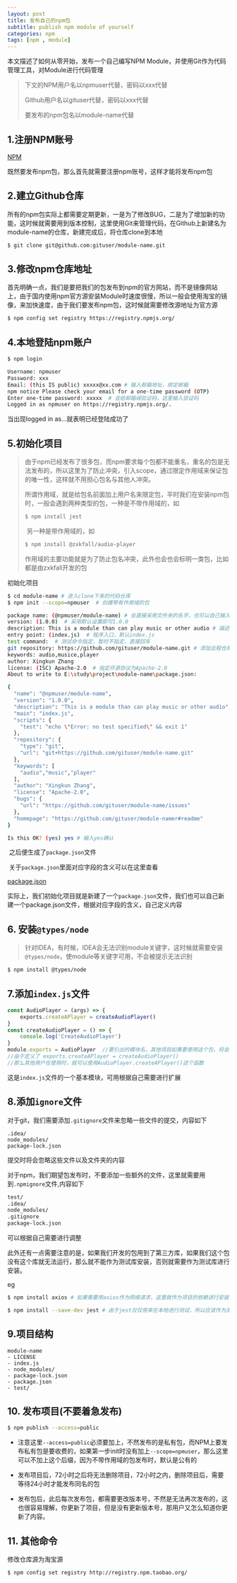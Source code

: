 ```yaml
---
layout: post
title: 发布自己的npm包
subtitle: publish npm module of yourself
categories: npm
tags: [npm , module]
---
```


本文描述了如何从零开始，发布一个自己编写NPM Module，并使用Git作为代码管理工具，对Module进行代码管理
<!--more-->

> 下文的NPM用户名以npmuser代替，密码以xxx代替
>
> Github用户名以gituser代替，密码以xxx代替
>
> 要发布的npm包名以module-name代替

## 1.注册NPM账号

[NPM](https://www.npmjs.com)

既然要发布npm包，那么首先就需要注册npm账号，这样才能将发布npm包

## 2.建立Github仓库

​	所有的npm包实际上都需要定期更新，一是为了修改BUG，二是为了增加新的功能，这时候就需要用到版本控制，这里使用Git来管理代码，在Github上新建名为module-name的仓库，新建完成后，将仓库clone到本地

```bash
$ git clone git@github.com:gituser/module-name.git
```

## 3.修改npm仓库地址

​	首先明确一点，我们是要把我们的包发布到npm的官方网站，而不是镜像网站上，由于国内使用npm官方源安装Module时速度很慢，所以一般会使用淘宝的镜像，来加快速度，由于我们要发布npm包，这时候就需要修改源地址为官方源

```bash
$ npm config set registry https://registry.npmjs.org/
```

## 4.本地登陆npm账户

```bash
$ npm login

Username: npmuser  
Password: xxx
Email: (this IS public) xxxxx@xx.com # 输入邮箱地址，绑定邮箱
npm notice Please check your email for a one-time password (OTP)
Enter one-time password: xxxxx  # 会给邮箱阀验证码，这里输入验证码
Logged in as npmuser on https://registry.npmjs.org/.
```

当出现logged in as...就表明已经登陆成功了

## 5.初始化项目

>  	由于npm已经发布了很多包，而npm要求每个包都不能重名，重名的包是无法发布的，所以这里为了防止冲突，引入scope，通过限定作用域来保证包的唯一性，这样就不用担心包名与其他人冲突。
>
> 所谓作用域，就是给包名前面加上用户名来限定包，平时我们在安装npm包时，一般会遇到两种类型的包，一种是不带作用域的，如
>
> ```bash
> $ npm install jest
> ```
>
> ​	另一种是带作用域的，如
>
> ```bash
> $ npm install @zxkfall/audio-player
> ```
>
> ​	作用域的主要功能就是为了防止包名冲突，此外也会也会标明一类包，比如都是由zxkfall开发的包

初始化项目

```bash
$ cd module-name # 进入clone下来的代码仓库
$ npm init --scope=npmuser  # 创建带有作用域的包  

package name: (@npmuser/module-name) # 会直接采用文件夹的名字，也可以自己输入，注意作用域
version: (1.0.0)  # 采用默认设置即可1.0.0
description: This is a module than can play music or other audio # 描述
entry point: (index.js)  # 程序入口，默认index.js
test command:  # 测试命令指定，暂时不指定，直接回车
git repository: https://github.com/gituser/module-name.git # 添加远程仓库地址
keywords: audio,musice,player
author: Xingkun Zhang
license: (ISC) Apache-2.0  # 指定开源协议为Apache-2.0
About to write to E:\study\project\module-name\package.json:

{
  "name": "@npmuser/module-name",
  "version": "1.0.0",
  "description": "This is a module than can play music or other audio",
  "main": "index.js",
  "scripts": {
    "test": "echo \"Error: no test specified\" && exit 1"
  },
  "repository": {
    "type": "git",
    "url": "git+https://github.com/gituser/module-name.git"
  },
  "keywords": [
    "audio","music","player"
  ],
  "author": "Xingkun Zhang",
  "license": "Apache-2.0",
  "bugs": {
    "url": "https://github.com/gituser/module-name/issues"
  },
  "homepage": "https://github.com/gituser/module-namer#readme"
}

Is this OK? (yes) yes # 输入yes确认
```

​	之后便生成了`package.json`文件

​	关于`package.json`里面对应字段的含义可以在这里查看

[package.json](https://docs.npmjs.com/cli/v6/configuring-npm/package-json)

​	实际上，我们初始化项目就是新建了一个`package.json`文件，我们也可以自己新建一个package.json文件，根据对应字段的含义，自己定义内容

## 6. 安装`@types/node`

> 针对IDEA，有时候，IDEA会无法识别module关键字，这时候就需要安装`@types/node`，使module等关键字可用，不会被提示无法识别

```bash
$ npm install @types/node
```

## 7.添加`index.js`文件

```js
const AudioPlayer = (args) => {
    exports.createAPlayer = createAudioPlayer()
}
const createAudioPlayer = () => {
    console.log('CreateAudioPlayer')
}
module.exports = AudioPlayer  //要引出的模块名，其他项目如果要使用这个包，将会导入AudioPlayer
//由于定义了 exports.createAPlayer = createAudioPlayer()
//那么其他用户在使用时，就可以使用AudioPlayer.createAPlayer()这个函数
```

​	这是`index.js`文件的一个基本模块，可用根据自己需要进行扩展

## 8.添加`ignore`文件

对于git，我们需要添加`.gitignore`文件来忽略一些文件的提交，内容如下

```
.idea/
node_modules/
package-lock.json
```

提交时将会忽略这些文件以及文件夹的内容

对于npm，我们期望包发布时，不要添加一些额外的文件，这里就需要用到`.npmignore`文件,内容如下

```bash
test/
.idea/
node_modules/
.gitignore
package-lock.json
```

可以根据自己需要进行调整

此外还有一点需要注意的是，如果我们开发的包用到了第三方库，如果我们这个包没有这个库就无法运行，那么就不能作为测试库安装，否则就需要作为测试库进行安装。

eg

```bash
$ npm install axios # 如果需要用axios作为网络请求，这里就作为项目的依赖进行安装
```

```bash
$ npm install --save-dev jest # 由于jest仅仅用来在本地进行测试，所以应该作为测试库来安装
```

## 9.项目结构

```
module-name
- LICENSE
- index.js
- node_modules/
- package-lock.json
- package.json
- test/
```

## 10. 发布项目(不要着急发布)

```bash
$ npm publish --access=public
```

- 注意这里`--access=public`必须要加上，不然发布的是私有包，而NPM上要发布私有包是要收费的，如果第一步init时没有加上`--scope=npmuser`，那么这里可以不加上这个后缀，因为不带作用域的包发布时，默认是公有的

- 发布项目后，72小时之后将无法删除项目，72小时之内，删除项目后，需要等待24小时才能发布同名的包
- 发布包后，此后每次发布包，都需要更改版本号，不然是无法再次发布的，这也很容易理解，你更新了项目，但是没有更新版本号，那用户又怎么知道你更新了内容。

## 11. 其他命令

修改仓库源为淘宝源

```bash
$ npm config set registry http://registry.npm.taobao.org/
```



